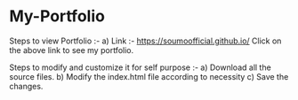 # My-Portfolio


Steps to view Portfolio :-
a) Link :-  https://soumoofficial.github.io/
Click on the above link to see my portfolio.


Steps to modify and customize it for self purpose :-
a) Download all the source files.
b) Modify the index.html file according to necessity
c) Save the changes.
